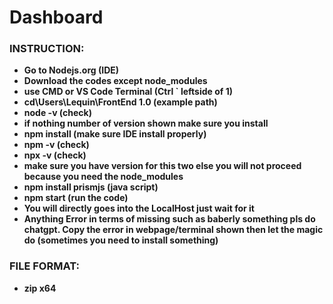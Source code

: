 # Dashboard
<b><h3>INSTRUCTION:</h3>
- Go to Nodejs.org (IDE)
- Download the codes except node_modules
- use CMD or VS Code Terminal (Ctrl ` leftside of 1) 
- cd\Users\Lequin\FrontEnd 1.0 (example path) 
- node -v (check) 
- if nothing number of version shown make sure you install
- npm install (make sure IDE install properly)
- npm -v (check) 
- npx -v (check) 
- make sure you have version for this two else you will not proceed because you need the node_modules
- npm install prismjs (java script)
- npm start (run the code) 
- You will directly goes into the LocalHost just wait for it
- Anything Error in terms of missing such as baberly something pls do chatgpt. Copy the error in webpage/terminal shown then let the magic do (sometimes you need to install something)

<b><h3>FILE FORMAT:</h3>
- zip x64





